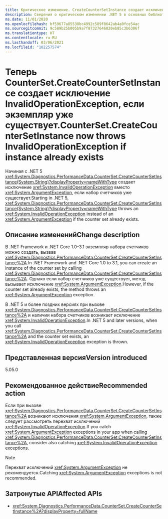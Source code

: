 ```yaml
---
title: Критическое изменение. CreateCounterSetInstance создает исключение InvalidOperationException, если экземпляр уже существует
description: Сведения о критическом изменении .NET 5 в основных библиотеках .NET, где CounterSet.CreateCounterSetInstance создает исключение, если счетчик уже существует.
ms.date: 11/01/2020
ms.openlocfilehash: bf59677a85538bc4992c589f8642ab4a0fce54ac
ms.sourcegitcommit: 9c589b25b005b9a7f87327646020eb85c3b6306f
ms.translationtype: HT
ms.contentlocale: ru-RU
ms.lasthandoff: 03/06/2021
ms.locfileid: "102257574"
---
```

# <a name="countersetcreatecountersetinstance-now-throws-invalidoperationexception-if-instance-already-exists"></a><span data-ttu-id="c2dc3-103">Теперь CounterSet.CreateCounterSetInstance создает исключение InvalidOperationException, если экземпляр уже существует.</span><span class="sxs-lookup"><span data-stu-id="c2dc3-103">CounterSet.CreateCounterSetInstance now throws InvalidOperationException if instance already exists</span></span>

<span data-ttu-id="c2dc3-104">Начиная с .NET 5 <xref:System.Diagnostics.PerformanceData.CounterSet.CreateCounterSetInstance(System.String)?displayProperty=nameWithType> создает исключение <xref:System.InvalidOperationException> вместо <xref:System.ArgumentException>, если набор счетчиков уже существует.</span><span class="sxs-lookup"><span data-stu-id="c2dc3-104">Starting in .NET 5, <xref:System.Diagnostics.PerformanceData.CounterSet.CreateCounterSetInstance(System.String)?displayProperty=nameWithType> throws an <xref:System.InvalidOperationException> instead of an <xref:System.ArgumentException> if the counter set already exists.</span></span>

## <a name="change-description"></a><span data-ttu-id="c2dc3-105">Описание изменений</span><span class="sxs-lookup"><span data-stu-id="c2dc3-105">Change description</span></span>

<span data-ttu-id="c2dc3-106">В .NET Framework и .NET Core 1.0–3.1 экземпляр набора счетчиков можно создать, вызвав <xref:System.Diagnostics.PerformanceData.CounterSet.CreateCounterSetInstance%2A>.</span><span class="sxs-lookup"><span data-stu-id="c2dc3-106">In .NET Framework and .NET Core 1.0 to 3.1, you can create an instance of the counter set by calling <xref:System.Diagnostics.PerformanceData.CounterSet.CreateCounterSetInstance%2A>.</span></span> <span data-ttu-id="c2dc3-107">Однако если набор счетчиков уже существует, метод вызывает исключение <xref:System.ArgumentException>.</span><span class="sxs-lookup"><span data-stu-id="c2dc3-107">However, if the counter set already exists, the method throws an <xref:System.ArgumentException> exception.</span></span>

<span data-ttu-id="c2dc3-108">В .NET 5 и более поздних версиях при вызове <xref:System.Diagnostics.PerformanceData.CounterSet.CreateCounterSetInstance%2A> и наличии набора счетчиков возникает исключение <xref:System.InvalidOperationException>.</span><span class="sxs-lookup"><span data-stu-id="c2dc3-108">In .NET 5 and later versions, when you call <xref:System.Diagnostics.PerformanceData.CounterSet.CreateCounterSetInstance%2A> and the counter set exists, an <xref:System.InvalidOperationException> exception is thrown.</span></span>

## <a name="version-introduced"></a><span data-ttu-id="c2dc3-109">Представленная версия</span><span class="sxs-lookup"><span data-stu-id="c2dc3-109">Version introduced</span></span>

<span data-ttu-id="c2dc3-110">5.0</span><span class="sxs-lookup"><span data-stu-id="c2dc3-110">5.0</span></span>

## <a name="recommended-action"></a><span data-ttu-id="c2dc3-111">Рекомендованное действие</span><span class="sxs-lookup"><span data-stu-id="c2dc3-111">Recommended action</span></span>

<span data-ttu-id="c2dc3-112">Если при вызове <xref:System.Diagnostics.PerformanceData.CounterSet.CreateCounterSetInstance%2A> возникают исключения <xref:System.ArgumentException>, также следует рассмотреть перехват исключений <xref:System.InvalidOperationException>.</span><span class="sxs-lookup"><span data-stu-id="c2dc3-112">If you catch <xref:System.ArgumentException> exceptions in your app when calling <xref:System.Diagnostics.PerformanceData.CounterSet.CreateCounterSetInstance%2A>, consider also catching <xref:System.InvalidOperationException> exceptions.</span></span>

> [!NOTE]
> <span data-ttu-id="c2dc3-113">Перехват исключений <xref:System.ArgumentException> не рекомендуется.</span><span class="sxs-lookup"><span data-stu-id="c2dc3-113">Catching <xref:System.ArgumentException> exceptions is not recommended.</span></span>

## <a name="affected-apis"></a><span data-ttu-id="c2dc3-114">Затронутые API</span><span class="sxs-lookup"><span data-stu-id="c2dc3-114">Affected APIs</span></span>

- <xref:System.Diagnostics.PerformanceData.CounterSet.CreateCounterSetInstance%2A?displayProperty=fullName>

<!--

### Category

Core .NET libraries

### Affected APIs

- `M:System.Diagnostics.PerformanceData.CounterSet.CreateCounterSetInstance(System.String)`

-->
